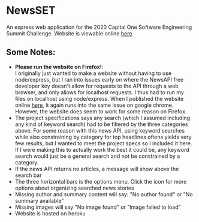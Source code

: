 # NewsSET

An express web application for the 2020 Capital One Software Engineering Summit Challenge. Website is viewable online 
<a href= "https://phuang-newsset-ses.herokuapp.com/">here</a>
## Some Notes:
<ul>
<li><b>Please run the website on Firefox!</b>: 
<br>
I originally just wanted to make a website without having to use node/express, but I ran
into issues early on where the NewsAPI free developer key doesn't allow for requests to the
API through a web browser, and only allows for localhost requests. I thus had to run my files
on localhost using node/express. When I published the website online 
<a href= "https://phuang-newsset-ses.herokuapp.com/">here</a>, it again runs into the same issue
on google chrome. However, the website does seem to work for some reason on Firefox. </li>
<li>The project specifications says any search (which I assumed including any
    kind of keyword search) had to be filtered by the three categories above.
    For some reason with this news API, using keyword searches while 
    also constraining by category for top headlines oftens yields very few results, but I wanted to meet the project specs so I included 
    it here. If I were making this to actually work the best it could be, any keyword search would
    just be a general search and not be constrained by a category.</li>
<li>If the news API returns no articles, a message will show above the search bar</li>
<li>The three horizontal bars is the options menu. Click the icon for more options about organizing searched news stories</li>
<li>Missing author and summary content will say: "No author found" or "No summary available"</li>
<li>Missing images will say "No image found" or "Image failed to load"</li>
<li>Website is hosted on heroku</li>
